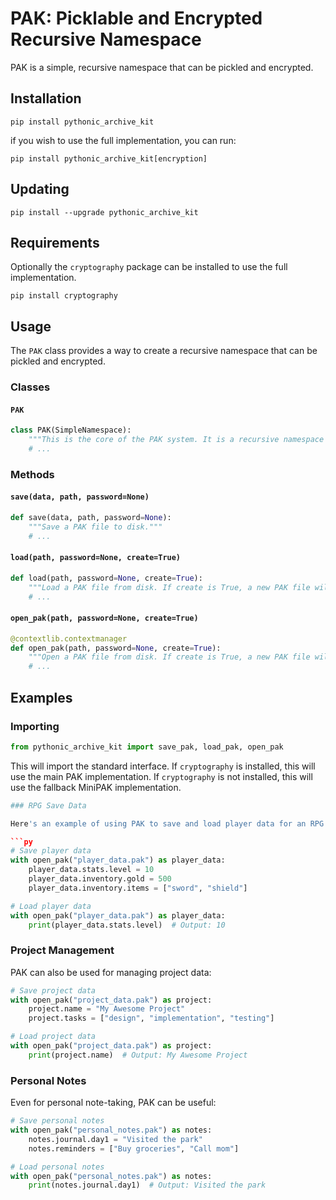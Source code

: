 # PAK: Picklable and Encrypted Recursive Namespace

PAK is a simple, recursive namespace that can be pickled and encrypted.
## Installation

```commandline
pip install pythonic_archive_kit
```
if you wish to use the full implementation, you can run:

```commandline
pip install pythonic_archive_kit[encryption]
```

## Updating

```commandline
pip install --upgrade pythonic_archive_kit
```

## Requirements
Optionally the `cryptography` package can be installed to use the full implementation.

```commandline  
pip install cryptography
```

## Usage

The `PAK` class provides a way to create a recursive namespace that can be pickled and encrypted.

### Classes

#### `PAK`

```py
class PAK(SimpleNamespace):
    """This is the core of the PAK system. It is a recursive namespace that can be pickled and encrypted."""
    # ...
```

### Methods

#### `save(data, path, password=None)`

```py
def save(data, path, password=None):
    """Save a PAK file to disk."""
    # ...
```

#### `load(path, password=None, create=True)`

```py
def load(path, password=None, create=True):
    """Load a PAK file from disk. If create is True, a new PAK file will be created if one does not exist."""
    # ...
```

#### `open_pak(path, password=None, create=True)`

```py
@contextlib.contextmanager
def open_pak(path, password=None, create=True):
    """Open a PAK file from disk. If create is True, a new PAK file will be created if one does not exist. Saves the PAK file on exit."""
    # ...
```

## Examples

### Importing

```py
from pythonic_archive_kit import save_pak, load_pak, open_pak
```
This will import the standard interface. If `cryptography` is installed, this will use the main PAK implementation. 
If `cryptography` is not installed, this will use the fallback MiniPAK implementation.

```py
### RPG Save Data

Here's an example of using PAK to save and load player data for an RPG game:

```py
# Save player data
with open_pak("player_data.pak") as player_data:
    player_data.stats.level = 10
    player_data.inventory.gold = 500
    player_data.inventory.items = ["sword", "shield"]

# Load player data
with open_pak("player_data.pak") as player_data:
    print(player_data.stats.level)  # Output: 10
```

### Project Management

PAK can also be used for managing project data:

```py
# Save project data
with open_pak("project_data.pak") as project:
    project.name = "My Awesome Project"
    project.tasks = ["design", "implementation", "testing"]

# Load project data
with open_pak("project_data.pak") as project:
    print(project.name)  # Output: My Awesome Project
```

### Personal Notes

Even for personal note-taking, PAK can be useful:

```py
# Save personal notes
with open_pak("personal_notes.pak") as notes:
    notes.journal.day1 = "Visited the park"
    notes.reminders = ["Buy groceries", "Call mom"]

# Load personal notes
with open_pak("personal_notes.pak") as notes:
    print(notes.journal.day1)  # Output: Visited the park
```


